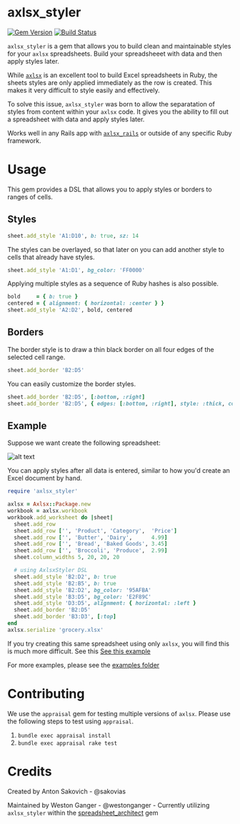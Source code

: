 # axlsx_styler

[![Gem Version](https://badge.fury.io/rb/axlsx_styler.svg)](https://rubygems.org/gems/axlsx_styler)
[![Build Status](https://travis-ci.org/axlsx-styler-gem/axlsx_styler.svg?branch=master)](https://travis-ci.org/axlsx-styler-gem/axlsx_styler)

`axlsx_styler` is a gem that allows you to build clean and maintainable styles for your `axlsx` spreadsheets. Build your spreadsheeet with data and then apply styles later.

While [`axlsx`](https://github.com/randym/axlsx) is an excellent tool to build Excel spreadsheets in Ruby, the sheets styles are only applied immediately as the row is created. This makes it very difficult to style easily and effectively.

To solve this issue, `axlsx_styler` was born to allow the separatation of styles from content within your `axlsx` code. It gives you the ability to fill out a spreadsheet with data and apply styles later. 

Works well in any Rails app with [`axlsx_rails`](https://github.com/straydogstudio/axlsx_rails) or outside of any specific Ruby framework.

# Usage

This gem provides a DSL that allows you to apply styles or borders to ranges of cells.

## Styles

```ruby
sheet.add_style 'A1:D10', b: true, sz: 14
```

The styles can be overlayed, so that later on you can add another style to cells that already have styles.

```ruby
sheet.add_style 'A1:D1', bg_color: 'FF0000'
```

Applying multiple styles as a sequence of Ruby hashes is also possible.

```ruby
bold     = { b: true }
centered = { alignment: { horizontal: :center } }
sheet.add_style 'A2:D2', bold, centered
```

## Borders

The border style is to draw a thin black border on all four edges of the selected cell range.

```ruby
sheet.add_border 'B2:D5'
```

You can easily customize the border styles.

```ruby
sheet.add_border 'B2:D5', [:bottom, :right]
sheet.add_border 'B2:D5', { edges: [:bottom, :right], style: :thick, color: 'FF0000' }
```


## Example

Suppose we want create the following spreadsheet:

![alt text](./spreadsheet.png "Sample Spreadsheet")

You can apply styles after all data is entered, similar to how you'd create an Excel document by hand.

```ruby
require 'axlsx_styler'

axlsx = Axlsx::Package.new
workbook = axlsx.workbook
workbook.add_worksheet do |sheet|
  sheet.add_row
  sheet.add_row ['', 'Product', 'Category',  'Price']
  sheet.add_row ['', 'Butter', 'Dairy',      4.99]
  sheet.add_row ['', 'Bread', 'Baked Goods', 3.45]
  sheet.add_row ['', 'Broccoli', 'Produce',  2.99]
  sheet.column_widths 5, 20, 20, 20

  # using AxlsxStyler DSL
  sheet.add_style 'B2:D2', b: true
  sheet.add_style 'B2:B5', b: true
  sheet.add_style 'B2:D2', bg_color: '95AFBA'
  sheet.add_style 'B3:D5', bg_color: 'E2F89C'
  sheet.add_style 'D3:D5', alignment: { horizontal: :left }
  sheet.add_border 'B2:D5'
  sheet.add_border 'B3:D3', [:top]
end
axlsx.serialize 'grocery.xlsx'
```

If you try creating this same spreadsheet using only `axlsx`, you will find this is much more difficult. See this [See this example](./examples/vanilla_axlsx.md)

For more examples, please see the [examples folder](./examples/)

# Contributing

We use the `appraisal` gem for testing multiple versions of `axlsx`. Please use the following steps to test using `appraisal`.

1. `bundle exec appraisal install`
2. `bundle exec appraisal rake test`

# Credits

Created by Anton Sakovich - @sakovias

Maintained by Weston Ganger - @westonganger - Currently utilizing `axlsx_styler` within the [spreadsheet_architect](https://github.com/westonganger/spreadsheet_architect) gem
